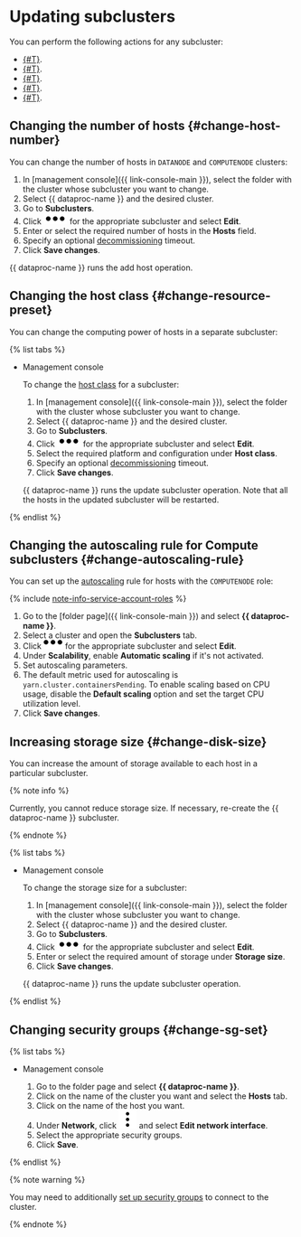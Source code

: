 # Updating subclusters

You can perform the following actions for any subcluster:

* [{#T}](#change-host-number).
* [{#T}](#change-resource-preset).
* [{#T}](#change-autoscaling-rule).
* [{#T}](#change-disk-size).
* [{#T}](#change-sg-set).

## Changing the number of hosts {#change-host-number}

You can change the number of hosts in `DATANODE` and `COMPUTENODE` clusters:

1. In [management console]({{ link-console-main }}), select the folder with the cluster whose subcluster you want to change.
1. Select {{ dataproc-name }} and the desired cluster.
1. Go to **Subclusters**.
1. Click ![image](../../_assets/options.svg) for the appropriate subcluster and select **Edit**.
1. Enter or select the required number of hosts in the **Hosts** field.
1. Specify an optional [decommissioning](../concepts/decommission.md) timeout.
1. Click **Save changes**.

{{ dataproc-name }} runs the add host operation.

## Changing the host class {#change-resource-preset}

You can change the computing power of hosts in a separate subcluster:

{% list tabs %}

- Management console

    To change the [host class](../concepts/instance-types.md) for a subcluster:
    1. In [management console]({{ link-console-main }}), select the folder with the cluster whose subcluster you want to change.
    1. Select {{ dataproc-name }} and the desired cluster.
    1. Go to **Subclusters**.
    1. Click ![image](../../_assets/options.svg) for the appropriate subcluster and select **Edit**.
    1. Select the required platform and configuration under **Host class**.
    1. Specify an optional [decommissioning](../concepts/decommission.md) timeout.
    1. Click **Save changes**.

    {{ dataproc-name }} runs the update subcluster operation. Note that all the hosts in the updated subcluster will be restarted.

{% endlist %}

## Changing the autoscaling rule for Compute subclusters {#change-autoscaling-rule}

You can set up the [autoscaling](../concepts/autoscaling.md) rule for hosts with the `COMPUTENODE` role:

{% include [note-info-service-account-roles](../../_includes/data-proc/service-account-roles.md) %}

1. Go to the [folder page]({{ link-console-main }}) and select **{{ dataproc-name }}**.
1. Select a cluster and open the **Subclusters** tab.
1. Click ![horizontal-ellipsis](../../_assets/horizontal-ellipsis.svg) for the appropriate subcluster and select **Edit**.
1. Under **Scalability**, enable **Automatic scaling** if it's not activated.
1. Set autoscaling parameters.
1. The default metric used for autoscaling is `yarn.cluster.containersPending`. To enable scaling based on CPU usage, disable the **Default scaling** option and set the target CPU utilization level.
1. Click **Save changes**.

## Increasing storage size {#change-disk-size}

You can increase the amount of storage available to each host in a particular subcluster.

{% note info %}

Currently, you cannot reduce storage size. If necessary, re-create the {{ dataproc-name }} subcluster.

{% endnote %}

{% list tabs %}

- Management console

    To change the storage size for a subcluster:
    1. In [management console]({{ link-console-main }}), select the folder with the cluster whose subcluster you want to change.
    1. Select {{ dataproc-name }} and the desired cluster.
    1. Go to **Subclusters**.
    1. Click ![image](../../_assets/options.svg) for the appropriate subcluster and select **Edit**.
    1. Enter or select the required amount of storage under **Storage size**.
    1. Click **Save changes**.

    {{ dataproc-name }} runs the update subcluster operation.

{% endlist %}

## Changing security groups {#change-sg-set}

{% list tabs %}

- Management console

    1. Go to the folder page and select **{{ dataproc-name }}**.
    1. Click on the name of the cluster you want and select the **Hosts** tab.
    1. Click on the name of the host you want.
    1. Under **Network**, click ![image](../../_assets/vertical-ellipsis.svg) and select **Edit network interface**.
    1. Select the appropriate security groups.
    1. Click **Save**.

{% endlist %}

{% note warning %}

You may need to additionally [set up security groups](./connect.md#configuring-security-groups) to connect to the cluster.

{% endnote %}
